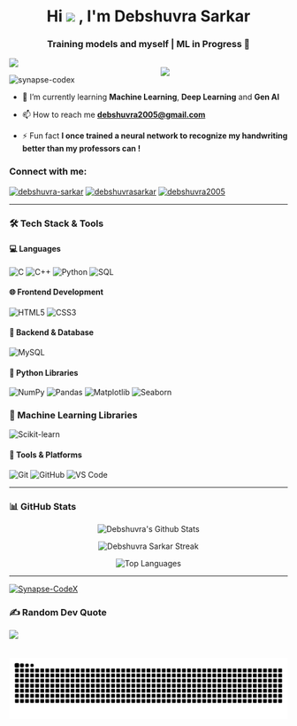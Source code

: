 <div align="center">
  <h1>
    Hi 
    <img src="https://emojis.slackmojis.com/emojis/images/1531849430/4246/blob-sunglasses.gif?1531849430" width="30"/> 
    , I'm Debshuvra Sarkar
  </h1>
 
  <h3>Training models and myself | ML in Progress 🚀</h3>

  <img src="https://readme-typing-svg.demolab.com/?lines=Machine+Learning+Enthusiast;Passionate+about+Web+Development;Power+Engineering+@+JU+'28;%F0%9F%8E%B9&center=true&width=600&height=30" style="display:block; margin:auto;" />
</div>

<img align='right' src="https://media.giphy.com/media/M9gbBd9nbDrOTu1Mqx/giphy.gif" width="230">


<p align="left"> <img src="https://komarev.com/ghpvc/?username=synapse-codex&label=Profile%20views&color=0e75b6&style=flat" alt="synapse-codex" /> </p>

- 🌱 I’m currently learning **Machine Learning**, **Deep Learning** and **Gen AI**

- 📫 How to reach me **debshuvra2005@gmail.com**

- ⚡ Fun fact **I once trained a neural network to recognize my handwriting better than my professors can !**

<h3 align="left">Connect with me:</h3>
<p align="left">
<a href="https://linkedin.com/in/debshuvra-sarkar" target="blank"><img align="center" src="https://raw.githubusercontent.com/rahuldkjain/github-profile-readme-generator/master/src/images/icons/Social/linked-in-alt.svg" alt="debshuvra-sarkar" height="30" width="40" /></a>
<a href="https://kaggle.com/debshuvrasarkar" target="blank"><img align="center" src="https://raw.githubusercontent.com/rahuldkjain/github-profile-readme-generator/master/src/images/icons/Social/kaggle.svg" alt="debshuvrasarkar" height="30" width="40" /></a>
<a href="https://instagram.com/debshuvra2005" target="blank"><img align="center" src="https://raw.githubusercontent.com/rahuldkjain/github-profile-readme-generator/master/src/images/icons/Social/instagram.svg" alt="debshuvra2005" height="30" width="40" /></a>
</p>

---

### 🛠️ Tech Stack & Tools

#### 💻 Languages  
![C](https://img.shields.io/badge/C-00599C?style=for-the-badge&logo=c&logoColor=white) ![C++](https://img.shields.io/badge/C++-00599C?style=for-the-badge&logo=c%2b%2b&logoColor=white) ![Python](https://img.shields.io/badge/Python-3776AB?style=for-the-badge&logo=python&logoColor=white) ![SQL](https://img.shields.io/badge/SQL-336791?style=for-the-badge&logo=postgresql&logoColor=white)  

#### 🌐 Frontend Development  
![HTML5](https://img.shields.io/badge/HTML5-E34F26?style=for-the-badge&logo=html5&logoColor=white) ![CSS3](https://img.shields.io/badge/CSS3-1572B6?style=for-the-badge&logo=css3&logoColor=white) 

#### 🧪 Backend & Database  
![MySQL](https://img.shields.io/badge/MySQL-00758F?style=for-the-badge&logo=mysql&logoColor=white)  

#### 🧠 Python Libraries  
![NumPy](https://img.shields.io/badge/NumPy-013243?style=for-the-badge&logo=numpy&logoColor=white) ![Pandas](https://img.shields.io/badge/Pandas-150458?style=for-the-badge&logo=pandas&logoColor=white) ![Matplotlib](https://img.shields.io/badge/Matplotlib-11557C?style=for-the-badge&logo=plotly&logoColor=white) ![Seaborn](https://img.shields.io/badge/Seaborn-2E4053?style=for-the-badge&logo=seaborn&logoColor=white)

### 🤖 Machine Learning Libraries  
![Scikit-learn](https://img.shields.io/badge/Scikit--learn-F7931E?style=for-the-badge&logo=scikit-learn&logoColor=white)  

#### 🔧 Tools & Platforms  
![Git](https://img.shields.io/badge/Git-F05032?style=for-the-badge&logo=git&logoColor=white) ![GitHub](https://img.shields.io/badge/GitHub-181717?style=for-the-badge&logo=github&logoColor=white) ![VS Code](https://img.shields.io/badge/VS%20Code-007ACC?style=for-the-badge&logo=visual-studio-code&logoColor=white) 


---

### 📊 GitHub Stats

<p align="center">
  <img src="https://github-readme-stats.vercel.app/api?username=Synapse-CodeX&show_icons=true&theme=radical" alt="Debshuvra's Github Stats" />
</p>

<p align="center">
  <img src="https://streak-stats.demolab.com?user=Synapse-CodeX&theme=radical&hide_border=true" alt="Debshuvra Sarkar Streak" />
</p>

<p align="center">
  <img src="https://github-readme-stats.vercel.app/api/top-langs/?username=Synapse-CodeX&layout=compact&theme=radical" alt="Top Languages" />
</p>

---

<p align="left"> <a href="https://github.com/ryo-ma/github-profile-trophy"><img src="https://github-profile-trophy.vercel.app/?username=Synapse-CodeX" alt="Synapse-CodeX" /></a> </p>


### ✍️ Random Dev Quote
![](https://quotes-github-readme.vercel.app/api?type=horizontal&theme=radical)

<br clear="both">

<img src="https://raw.githubusercontent.com/Synapse-CodeX/Synapse-CodeX/output/snake.svg" alt="Snake animation" />


<!-- Proudly created with GPRM ( https://gprm.itsvg.in ) -->


